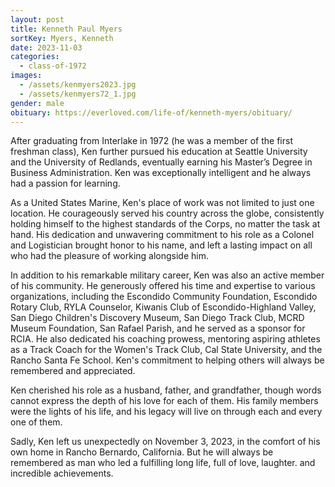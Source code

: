 ```yaml
---
layout: post
title: Kenneth Paul Myers
sortKey: Myers, Kenneth
date: 2023-11-03
categories:
  - class-of-1972
images:
  - /assets/kenmyers2023.jpg
  - /assets/kenmyers72_1.jpg
gender: male
obituary: https://everloved.com/life-of/kenneth-myers/obituary/
---
```

After graduating from Interlake in 1972 (he was a member of the first freshman class), Ken further pursued his education at Seattle University and the University of Redlands, eventually earning his Master’s Degree in Business Administration. Ken was exceptionally intelligent and he always had a passion for learning. 

As a United States Marine, Ken's place of work was not limited to just one location. He courageously served his country across the globe, consistently holding himself to the highest standards of the Corps, no matter the task at hand. His dedication and unwavering commitment to his role as a Colonel and Logistician brought honor to his name, and left a lasting impact on all who had the pleasure of working alongside him.

In addition to his remarkable military career, Ken was also an active member of his community. He generously offered his time and expertise to various organizations, including the Escondido Community Foundation, Escondido Rotary Club, RYLA Counselor, Kiwanis Club of Escondido-Highland Valley, San Diego Children's Discovery Museum, San Diego Track Club, MCRD Museum Foundation, San Rafael Parish, and he served as a sponsor for RCIA. He also dedicated his coaching prowess, mentoring aspiring athletes as a Track Coach for the Women's Track Club, Cal State University, and the Rancho Santa Fe School. Ken's commitment to helping others will always be remembered and appreciated.

Ken cherished his role as a husband, father, and grandfather, though words cannot express the depth of his love for each of them. His family members were the lights of his life, and his legacy will live on through each and every one of them.

Sadly, Ken left us unexpectedly on November 3, 2023, in the comfort of his own home in Rancho Bernardo, California. But he will always be remembered as man who led a fulfilling long life, full of love, laughter. and incredible achievements.